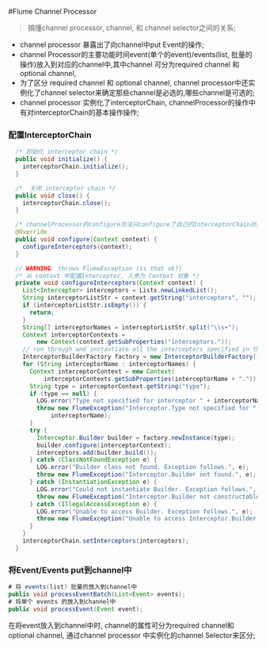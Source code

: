 #Flume Channel Processor

> 搞懂channel processor, channel, 和 channel selector之间的关系;

* channel processor  暴露出了向channel中put Event的操作;
* channel Processor的主要功能时间event(单个的event)/events(list, 批量的操作)放入到对应的channel中,其中channel 可分为required channel 和 optional channel,
* 为了区分 required channel 和 optional channel, channel processor中还实例化了channel selector来确定那些channel是必选的,哪些channel是可选的;
* channel processor 实例化了interceptorChain, channelProcessor的操作中有对interceptorChain的基本操作操作;

### 配置InterceptorChain

```java
  /* 初始化 interceptor chain */
  public void initialize() {
    interceptorChain.initialize();
  }

  /*  关闭 interceptor chain */
  public void close() {
    interceptorChain.close();
  }

  /* channelProcessor的configure方法只configure了自己的InterceptorChain对象 */
  @Override
  public void configure(Context context) {
    configureInterceptors(context);
  }

  // WARNING: throws FlumeException (is that ok?)
  /* 从 context 中配置Interceptor, 入参为 Context 对象 */
  private void configureInterceptors(Context context) {
    List<Interceptor> interceptors = Lists.newLinkedList();
    String interceptorListStr = context.getString("interceptors", "");
    if (interceptorListStr.isEmpty()) {
      return;
    }
    String[] interceptorNames = interceptorListStr.split("\\s+");
    Context interceptorContexts =
        new Context(context.getSubProperties("interceptors."));
    // run through and instantiate all the interceptors specified in the Context
    InterceptorBuilderFactory factory = new InterceptorBuilderFactory();
    for (String interceptorName : interceptorNames) {
      Context interceptorContext = new Context(
          interceptorContexts.getSubProperties(interceptorName + "."));
      String type = interceptorContext.getString("type");
      if (type == null) {
        LOG.error("Type not specified for interceptor " + interceptorName);
        throw new FlumeException("Interceptor.Type not specified for " +
            interceptorName);
      }
      try {
        Interceptor.Builder builder = factory.newInstance(type);
        builder.configure(interceptorContext);
        interceptors.add(builder.build());
      } catch (ClassNotFoundException e) {
        LOG.error("Builder class not found. Exception follows.", e);
        throw new FlumeException("Interceptor.Builder not found.", e);
      } catch (InstantiationException e) {
        LOG.error("Could not instantiate Builder. Exception follows.", e);
        throw new FlumeException("Interceptor.Builder not constructable.", e);
      } catch (IllegalAccessException e) {
        LOG.error("Unable to access Builder. Exception follows.", e);
        throw new FlumeException("Unable to access Interceptor.Builder.", e);
      }
    }
    interceptorChain.setInterceptors(interceptors);
  }
```

### 将Event/Events put到channel中

```java
# 将 events(list) 批量的放入到channel中
public void processEventBatch(List<Event> events);
# 将单个 events 的放入到channel中
public void processEvent(Event event);
```

在将event放入到channel中时, channel的属性可分为required channel和 optional channel, 通过channel processor 中实例化的channel Selector来区分;

